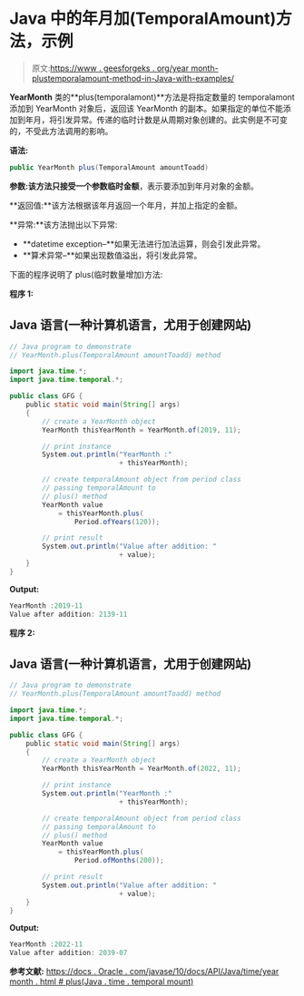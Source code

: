 # Java 中的年月加(TemporalAmount)方法，示例

> 原文:[https://www . geesforgeks . org/year month-plustemporalamount-method-in-Java-with-examples/](https://www.geeksforgeeks.org/yearmonth-plustemporalamount-method-in-java-with-examples/)

**YearMonth** 类的**plus(temporalamont)**方法是将指定数量的 temporalamont 添加到 YearMonth 对象后，返回该 YearMonth 的副本。如果指定的单位不能添加到年月，将引发异常。传递的临时计数是从周期对象创建的。此实例是不可变的，不受此方法调用的影响。

**语法:**

```java
public YearMonth plus(TemporalAmount amountToadd)
```

**参数:**该方法只接受一个参数**临时金额**，表示要添加到年月对象的金额。

**返回值:**该方法根据该年月返回一个年月，并加上指定的金额。

**异常:**该方法抛出以下异常:

*   **datetime exception–**如果无法进行加法运算，则会引发此异常。
*   **算术异常–**如果出现数值溢出，将引发此异常。

下面的程序说明了 plus(临时数量增加)方法:

**程序 1:**

## Java 语言(一种计算机语言，尤用于创建网站)

```java
// Java program to demonstrate
// YearMonth.plus(TemporalAmount amountToadd) method

import java.time.*;
import java.time.temporal.*;

public class GFG {
    public static void main(String[] args)
    {
        // create a YearMonth object
        YearMonth thisYearMonth = YearMonth.of(2019, 11);

        // print instance
        System.out.println("YearMonth :"
                           + thisYearMonth);

        // create temporalAmount object from period class
        // passing temporalAmount to
        // plus() method
        YearMonth value
            = thisYearMonth.plus(
                Period.ofYears(120));

        // print result
        System.out.println("Value after addition: "
                           + value);
    }
}
```

**Output:** 

```java
YearMonth :2019-11
Value after addition: 2139-11
```

**程序 2:**

## Java 语言(一种计算机语言，尤用于创建网站)

```java
// Java program to demonstrate
// YearMonth.plus(TemporalAmount amountToadd) method

import java.time.*;
import java.time.temporal.*;

public class GFG {
    public static void main(String[] args)
    {
        // create a YearMonth object
        YearMonth thisYearMonth = YearMonth.of(2022, 11);

        // print instance
        System.out.println("YearMonth :"
                           + thisYearMonth);

        // create temporalAmount object from period class
        // passing temporalAmount to
        // plus() method
        YearMonth value
            = thisYearMonth.plus(
                Period.ofMonths(200));

        // print result
        System.out.println("Value after addition: "
                           + value);
    }
}
```

**Output:** 

```java
YearMonth :2022-11
Value after addition: 2039-07
```

**参考文献:**
[https://docs . Oracle . com/javase/10/docs/API/Java/time/year month . html # plus(Java . time . temporal mount)](https://docs.oracle.com/javase/10/docs/api/java/time/YearMonth.html#plus(java.time.temporal.TemporalAmount))
